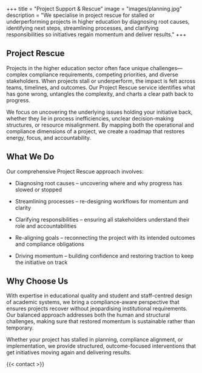 +++
title = "Project Support & Rescue"
image = "images/planning.jpg"
description = "We specialise in project rescue for stalled or underperforming projects in higher education by diagnosing root causes, identifying next steps, streamlining processes, and clarifying responsibilities so initiatives regain momentum and deliver results."
+++

## Project Rescue
Projects in the higher education sector often face unique challenges—complex compliance requirements, competing priorities, and diverse stakeholders. When projects stall or underperform, the impact is felt across teams, timelines, and outcomes. Our Project Rescue service identifies what has gone wrong, untangles the complexity, and charts a clear path back to progress.

We focus on uncovering the underlying issues holding your initiative back, whether they lie in process inefficiencies, unclear decision-making structures, or resource misalignment. By mapping both the operational and compliance dimensions of a project, we create a roadmap that restores energy, focus, and accountability.

## What We Do
Our comprehensive Project Rescue approach involves:

- Diagnosing root causes – uncovering where and why progress has slowed or stopped

- Streamlining processes – re-designing workflows for momentum and clarity

- Clarifying responsibilities – ensuring all stakeholders understand their role and accountabilities

- Re-aligning goals – reconnecting the project with its intended outcomes and compliance obligations

- Driving momentum – building confidence and restoring traction to keep the initiative on track

## Why Choose Us
With expertise in educational quality and student and staff-centred design of academic systems, we bring a compliance-aware perspective that ensures projects recover without jeopardising institutional requirements. Our balanced approach addresses both the human and structural challenges, making sure that restored momentum is sustainable rather than temporary.

Whether your project has stalled in planning, compliance alignment, or implementation, we provide structured, outcome-focused interventions that get initiatives moving again and delivering results.

{{< contact >}}
